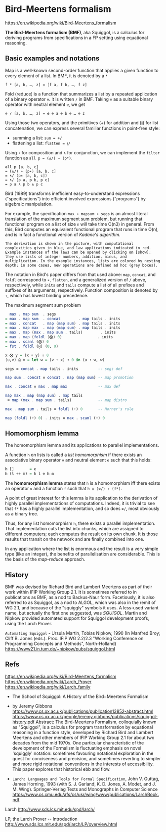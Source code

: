 # Bird-Meertens formalism

https://en.wikipedia.org/wiki/Bird-Meertens_formalism

**The Bird-Meertens formalism (BMF)**, aka Squiggol, is a calculus for deriving programs from specifications in a FP setting using equational reasoning.

## Basic examples and notations

Map is a well-known second-order function that applies a given function to every element of a list. In BMF, it is denoted by a `*`

    f * [a, b, …, z] = [f a, f b, …, f z]


Fold (reduce) is a function that summarizes a list by a repeated application of a binary operator `⊕`. It is written `/` in BMF. Taking `⊕` as a suitable binary operator with neutral element `e`, we get

    ⊕ / [a, b, …, z] = e ⊕ a ⊕ b ⊕ … ⊕ z

Using those two operators, and the primitives (+) for addition and (⫲) for list concatenation, we can express several familiar functions in point-free style:
- summing a list: `sum = +/`
- flattening a list: `flatten = ⫲/`

Using `∘` for composition and `∧` for conjunction, we can implement the `filter` function as `all p = (∧/) ∘ (p*)`.

```
all p [a, b, c]
= (∧/) ∘ (p∗) [a, b, c]
= ∧/ (p∗ [a, b, c])
= ∧/ [p a, p b, p c]
= p a ∧ p b ∧ p c
```


Bird (1989) transforms inefficient easy-to-understand expressions ("specifications") into efficient involved expressions ("programs") by algebraic manipulation.

For example, the specification `max ∘ mapsum ∘ segs` is an almost literal translation of the maximum segment sum problem, but running that functional program on a list of size `n` will take time O(n3) in general. From this, Bird computes an equivalent functional program that runs in time O(n), and is in fact a functional version of *Kadane's algorithm*.

    The derivation is shown in the picture, with computational complexities given in blue, and law applications indicated in red. Example instances of the laws can be opened by clicking on [show]; they use lists of integer numbers, addition, minus, and multiplication. In the example instances, lists are colored by nesting depth; in some cases, new operations are defined ad hoc (grey boxes).

The notation in Bird's paper differs from that used above: `map`, `concat`, and `foldl` correspond to `∗`, `flatten`, and a generalized version of `/` above, respectively, while `inits` and `tails` compute a list of all prefixes and suffixes of its arguments, respectively. Function composition is denoted by `∘`, which has lowest binding precedence.


The maximum segment sum problem

```hs
  max . map sum  . segs
= max . map sum  . concat        . map tails . inits
= max . concat   . map (map sum) . map tails . inits
= max . map max  . map (map sum) . map tails . inits
= max . map (max . map sum . tails)        . inits
= max . map (foldl (⨂) 0)                . inits
= max . scanl (⨂) 0
= fst . foldl (⨀) (0, 0)

x ⨂ y = (x + y) ↑ 0
(u,v) ⨀ x = let w = (v + x) ↑ 0 in (u ↑ w, w)

segs ≡ concat . map tails . inits         -- segs def

map sum . concat ≡ concat . map (map sum) -- map promotion

max . concat ≡ max . map max              -- max def

map max . map (map sum) . map tails
 ≡ map (max . map sum . tails)            -- map distro

max . map sum . tails ≡ foldl (+) 0       -- Horner's rule

map (foldl (+) 0) . inits ≡ max . scanl (+) 0
```


## Homomorphism lemma

The homomorphism lemma and its applications to parallel implementations.

A function `h` on lists is called a *list homomorphism* if there exists an associative binary operator `⊕` and neutral element `e` such that this holds:

```hs
h []       = e
h (l ++ m) = h l ⊕ h m
```

The **homomorphism lemma** states that `h` is a homomorphism iff there exists an operator `⊕` and a function `f` such that `h = (⊕/) ∘ (f*)`.

A point of great interest for this lemma is its application to the derivation of highly parallel implementations of computations. Indeed, it is trivial to see that `f*` has a highly parallel implementation, and so does `⊕/`, most obviously as a binary tree.

Thus, for any list homomorphism `h`, there exists a parallel implementation. That implementation cuts the list into chunks, which are assigned to different computers; each computes the result on its own chunk. It is those results that transit on the network and are finally combined into one.

In any application where the list is enormous and the result is a very simple type (like an integer), the benefits of parallelisation are considerable. This is the basis of the *map-reduce* approach.


## History

BMF was devised by Richard Bird and Lambert Meertens as part of their work within IFIP Working Group 2.1. It is sometimes referred to in publications as BMF, as a nod to Backus-Naur form. Facetiously, it is also referred to as Squiggol, as a nod to ALGOL, which was also in the remit of WG 2.1, and because of the "squiggly" symbols it uses. A less-used variant name, but actually the first one suggested, was *SQUIGOL*. Martin and Nipkow provided automated support for Squiggol development proofs, using the Larch Prover.

`Automating Squiggol` - Ursula Martin, Tobias Nipkow, 1990
(In Manfred Broy; Cliff B. Jones (eds.). Proc. IFIP WG 2.2/2.3 "Working Conference on Programming Concepts and Methods", North-Holland)
https://www21.in.tum.de/~nipkow/pubs/squiggol.html

## Refs

https://en.wikipedia.org/wiki/Bird-Meertens_formalism
https://en.wikipedia.org/wiki/Larch_Prover
https://en.wikipedia.org/wiki/Larch_family

* The School of Squiggol: A History of the Bird−Meertens Formalism
- by Jeremy Gibbons
https://www.cs.ox.ac.uk/publications/publication13852-abstract.html
https://www.cs.ox.ac.uk/people/jeremy.gibbons/publications/squiggol-history.pdf
Abstract: The Bird-Meertens Formalism, colloquially known as "Squiggol", is a calculus for program transformation by equational reasoning in a function style, developed by Richard Bird and Lambert Meertens and other members of IFIP Working Group 2.1 for about two decades from the mid 1970s. One particular characteristic of the development of the Formalism is fluctuating emphasis on novel 'squiggly' notation: sometimes favouring notational exploration in the quest for conciseness and precision, and sometimes reverting to simpler and more rigid notational conventions in the interests of accessibility. This paper explores that historical ebb and flow.


* `Larch: Languages and Tools for Formal Specification`, John V. Guttag, James Horning, 1993 (with S. J. Garland, K. D. Jones, A. Modet, and J. M. Wing). Springer-Verlag Texts and Monographs in Computer Science
https://www.cs.cmu.edu/afs/cs/usr/wing/www/publications/LarchBook.pdf

Larch
http://www.sds.lcs.mit.edu/spd/larch/

LP, the Larch Prover -- Introduction
http://www.sds.lcs.mit.edu/spd/larch/LP/overview.html
